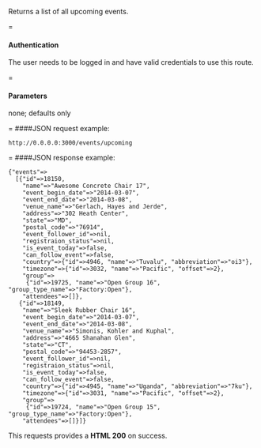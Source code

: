 Returns a list of all upcoming events.

=
#### Authentication

The user needs to be logged in and have valid credentials to use this route.

=
#### Parameters

none; defaults only

=
####JSON request example:
```
http://0.0.0.0:3000/events/upcoming
```

=
####JSON response example:

```
{"events"=>
  [{"id"=>18150,
    "name"=>"Awesome Concrete Chair 17",
    "event_begin_date"=>"2014-03-07",
    "event_end_date"=>"2014-03-08",
    "venue_name"=>"Gerlach, Hayes and Jerde",
    "address"=>"302 Heath Center",
    "state"=>"MD",
    "postal_code"=>"76914",
    "event_follower_id"=>nil,
    "registraion_status"=>nil,
    "is_event_today"=>false,
    "can_follow_event"=>false,
    "country"=>{"id"=>4946, "name"=>"Tuvalu", "abbreviation"=>"oi3"},
    "timezone"=>{"id"=>3032, "name"=>"Pacific", "offset"=>2},
    "group"=>
     {"id"=>19725, "name"=>"Open Group 16", "group_type_name"=>"Factory:Open"},
    "attendees"=>[]},
   {"id"=>18149,
    "name"=>"Sleek Rubber Chair 16",
    "event_begin_date"=>"2014-03-07",
    "event_end_date"=>"2014-03-08",
    "venue_name"=>"Simonis, Kohler and Kuphal",
    "address"=>"4665 Shanahan Glen",
    "state"=>"CT",
    "postal_code"=>"94453-2857",
    "event_follower_id"=>nil,
    "registraion_status"=>nil,
    "is_event_today"=>false,
    "can_follow_event"=>false,
    "country"=>{"id"=>4945, "name"=>"Uganda", "abbreviation"=>"7ku"},
    "timezone"=>{"id"=>3031, "name"=>"Pacific", "offset"=>2},
    "group"=>
     {"id"=>19724, "name"=>"Open Group 15", "group_type_name"=>"Factory:Open"},
    "attendees"=>[]}]}
```

This requests provides a <strong>HTML 200</strong> on success.